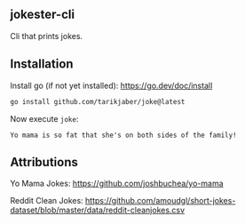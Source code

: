 ## jokester-cli
Cli that prints jokes.

## Installation
Install go (if not yet installed): https://go.dev/doc/install

```bash
go install github.com/tarikjaber/joke@latest
```

Now execute `joke`:
```
Yo mama is so fat that she's on both sides of the family!
```

## Attributions
Yo Mama Jokes: https://github.com/joshbuchea/yo-mama 

Reddit Clean Jokes: https://github.com/amoudgl/short-jokes-dataset/blob/master/data/reddit-cleanjokes.csv


